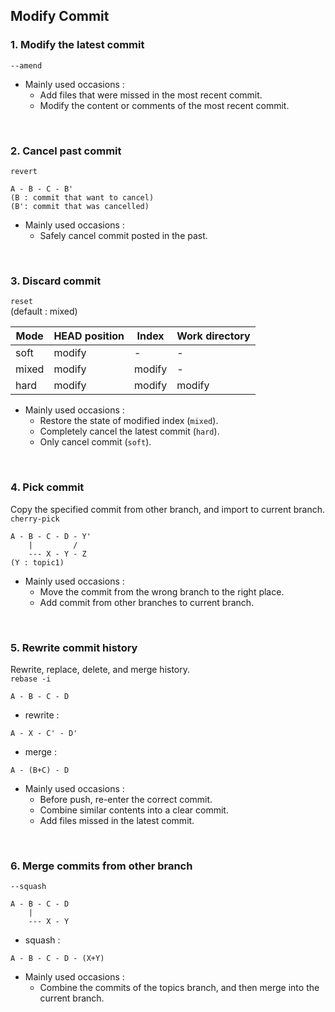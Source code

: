 ## Modify Commit

### 1. Modify the latest commit
`--amend`
- Mainly used occasions :
  - Add files that were missed in the most recent commit.
  - Modify the content or comments of the most recent commit.
<br>

### 2. Cancel past commit
`revert`
```
A - B - C - B'
(B : commit that want to cancel) 
(B': commit that was cancelled) 
```
- Mainly used occasions :
  - Safely cancel commit posted in the past.
<br>

### 3. Discard commit
`reset`  
(default : mixed)

| Mode | HEAD position | Index | Work directory |  
| ---- | ------------- | ----- | -------------- |  
| soft | modify | - | - |
| mixed | modify | modify | - |
| hard | modify | modify | modify |

- Mainly used occasions :
  - Restore the state of modified index (`mixed`).
  - Completely cancel the latest commit (`hard`).
  - Only cancel commit (`soft`).
<br>

### 4. Pick commit
Copy the specified commit from other branch, and import to current branch.  
`cherry-pick`
```
A - B - C - D - Y'
    |         /
    --- X - Y - Z
(Y : topic1)
```
- Mainly used occasions :
  - Move the commit from the wrong branch to the right place.
  - Add commit from other branches to current branch.
<br>

### 5. Rewrite commit history
Rewrite, replace, delete, and merge history.  
`rebase -i`
```
A - B - C - D
```
- rewrite :
```
A - X - C' - D'
```
- merge :
```
A - (B+C) - D
```
- Mainly used occasions :
  - Before push, re-enter the correct commit.
  - Combine similar contents into a clear commit.
  - Add files missed in the latest commit.
<br>

### 6. Merge commits from other branch  
`--squash`
```
A - B - C - D
    |
    --- X - Y
```
- squash : 
```
A - B - C - D - (X+Y)
```
- Mainly used occasions :
  - Combine the commits of the topics branch, and then merge into the current branch.
